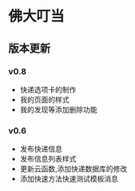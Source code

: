 # 佛大叮当

## 版本更新

### v0.8
- 快递选项卡的制作
- 我的页面的样式
- 我的发现等添加删除功能


### v0.6

- 发布快递信息
- 发布信息列表样式
- 更新云函数,添加快递数据库的修改
- 添加快速方法快速测试模板消息

